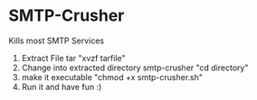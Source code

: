 SMTP-Crusher
============

Kills most SMTP Services 

1. Extract File tar "xvzf tarfile"
2. Change into extracted directory smtp-crusher "cd directory"
3. make it executable "chmod +x smtp-crusher.sh"
4. Run it and have fun :) 
